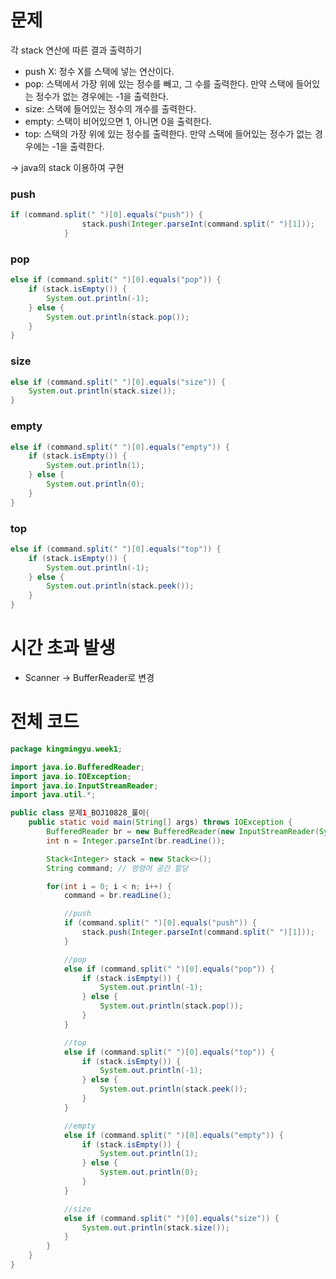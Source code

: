 # 문제
각 stack 연산에 따른 결과 출력하기
- push X: 정수 X를 스택에 넣는 연산이다.
- pop: 스택에서 가장 위에 있는 정수를 빼고, 그 수를 출력한다. 만약 스택에 들어있는 정수가 없는 경우에는 -1을 출력한다.
- size: 스택에 들어있는 정수의 개수를 출력한다.
- empty: 스택이 비어있으면 1, 아니면 0을 출력한다.
- top: 스택의 가장 위에 있는 정수를 출력한다. 만약 스택에 들어있는 정수가 없는 경우에는 -1을 출력한다.

-> java의 stack 이용하여 구현

### push
```java
if (command.split(" ")[0].equals("push")) {
                stack.push(Integer.parseInt(command.split(" ")[1]));
            }
```
### pop
```java
else if (command.split(" ")[0].equals("pop")) {
    if (stack.isEmpty()) {
        System.out.println(-1);
    } else {
        System.out.println(stack.pop());
    }
}
```

### size
```java
else if (command.split(" ")[0].equals("size")) {
    System.out.println(stack.size());
}
```

### empty
```java
else if (command.split(" ")[0].equals("empty")) {
    if (stack.isEmpty()) {
        System.out.println(1);
    } else {
        System.out.println(0);
    }
}
```

### top
```java
else if (command.split(" ")[0].equals("top")) {
    if (stack.isEmpty()) {
        System.out.println(-1);
    } else {
        System.out.println(stack.peek());
    }
}
```


# 시간 초과 발생
- Scanner -> BufferReader로 변경

# 전체 코드
```java
package kingmingyu.week1;

import java.io.BufferedReader;
import java.io.IOException;
import java.io.InputStreamReader;
import java.util.*;

public class 문제1_BOJ10828_풀이{
    public static void main(String[] args) throws IOException {
        BufferedReader br = new BufferedReader(new InputStreamReader(System.in));
        int n = Integer.parseInt(br.readLine());

        Stack<Integer> stack = new Stack<>();
        String command; // 명령어 공간 할당

        for(int i = 0; i < n; i++) {
            command = br.readLine();

            //push
            if (command.split(" ")[0].equals("push")) {
                stack.push(Integer.parseInt(command.split(" ")[1]));
            }

            //pop
            else if (command.split(" ")[0].equals("pop")) {
                if (stack.isEmpty()) {
                    System.out.println(-1);
                } else {
                    System.out.println(stack.pop());
                }
            }

            //top
            else if (command.split(" ")[0].equals("top")) {
                if (stack.isEmpty()) {
                    System.out.println(-1);
                } else {
                    System.out.println(stack.peek());
                }
            }

            //empty
            else if (command.split(" ")[0].equals("empty")) {
                if (stack.isEmpty()) {
                    System.out.println(1);
                } else {
                    System.out.println(0);
                }
            }

            //size
            else if (command.split(" ")[0].equals("size")) {
                System.out.println(stack.size());
            }
        }
    }
}
```